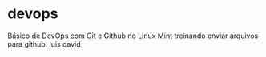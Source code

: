 # devops
Básico de DevOps com Git e Github no Linux Mint
treinando enviar arquivos para github. 
luis david
